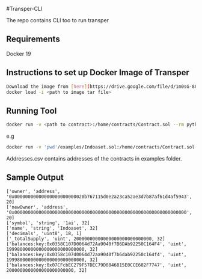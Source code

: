#Transper-CLI

The repo contains CLI too to run transper

## Requirements
Docker 19
## Instructions to set up Docker Image of Transper


```bash
Download the image from [here](https://drive.google.com/file/d/1m0sG-88WfgJ_M6bUTudeo6Lgy0MoBi3R/view?usp=sharing)
docker load -i <path to image tar file>

```

## Running Tool

```bash
docker run -v <path to contract>:/home/contracts/Contract.sol --rm pythonimage /home/contracts/Contract.sol <contract name> <contract address>
```
e.g
```bash
docker run -v 'pwd'/examples/Indoaset.sol:/home/contracts/Contract.sol --rm pythonimage /home/contracts/Contract.sol Indoaset 0x8e09fe761f4eee5dac56024cc5ef9174231e5f1b
```
Addresses.csv contains addresses of the contracts in examples folder.

## Sample Output
```
['owner', 'address', '0x00000000000000000000000020b767115d0e2a23ca52ae3d7b87af61d4af5943', 20]
['newOwner', 'address', '0x0000000000000000000000000000000000000000000000000000000000000000', 20]
['symbol', 'string', '1ai', 32]
['name', 'string', 'Indoaset', 32]
['decimals', 'uint8', 18, 1]
['_totalSupply', 'uint', 20000000000000000000000000000, 32]
['balances:key:0x0358C107D0064d72Aa9040f7B6DAb92250C164F4', 'uint', 19998000000000000000000000000, 32]
['balances:key:0x0358c107d0064d72aa9040f7b6dab92250c164f4', 'uint', 19998000000000000000000000000, 32]
['balances:key:0x07CFcbEC279F57DEC79D0846815E0CCE682F7747', 'uint', 2000000000000000000000000, 32]
```

